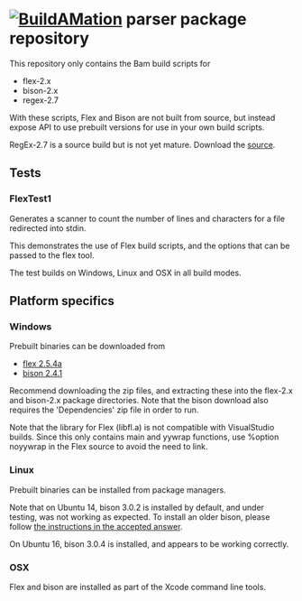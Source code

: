 # [![BuildAMation](http://buildamation.com/BAM-small.png)](https://github.com/markfinal/BuildAMation) parser package repository

This repository only contains the Bam build scripts for
* flex-2.x
* bison-2.x
* regex-2.7

With these scripts, Flex and Bison are not built from source, but instead expose API to use prebuilt versions for use in your own build scripts.

RegEx-2.7 is a source build but is not yet mature. Download the [source](http://gnuwin32.sourceforge.net/packages/regex.htm).

## Tests
### FlexTest1
Generates a scanner to count the number of lines and characters for a file redirected into stdin.

This demonstrates the use of Flex build scripts, and the options that can be passed to the flex tool.

The test builds on Windows, Linux and OSX in all build modes.

## Platform specifics
### Windows
Prebuilt binaries can be downloaded from 
* [flex 2.5.4a](http://gnuwin32.sourceforge.net/packages/flex.htm)
* [bison 2.4.1](http://gnuwin32.sourceforge.net/packages/bison.htm)

Recommend downloading the zip files, and extracting these into the flex-2.x and bison-2.x package directories.
Note that the bison download also requires the 'Dependencies' zip file in order to run.

Note that the library for Flex (libfl.a) is not compatible with VisualStudio builds. Since this only contains main and yywrap functions, use %option noyywrap in the Flex source to avoid the need to link.

### Linux
Prebuilt binaries can be installed from package managers.

Note that on Ubuntu 14, bison 3.0.2 is installed by default, and under testing, was not working as expected. To install an older bison, please follow [the instructions in the accepted answer](http://askubuntu.com/questions/444982/install-bison-2-7-in-ubuntu-14-04).

On Ubuntu 16, bison 3.0.4 is installed, and appears to be working correctly.

### OSX
Flex and bison are installed as part of the Xcode command line tools.
